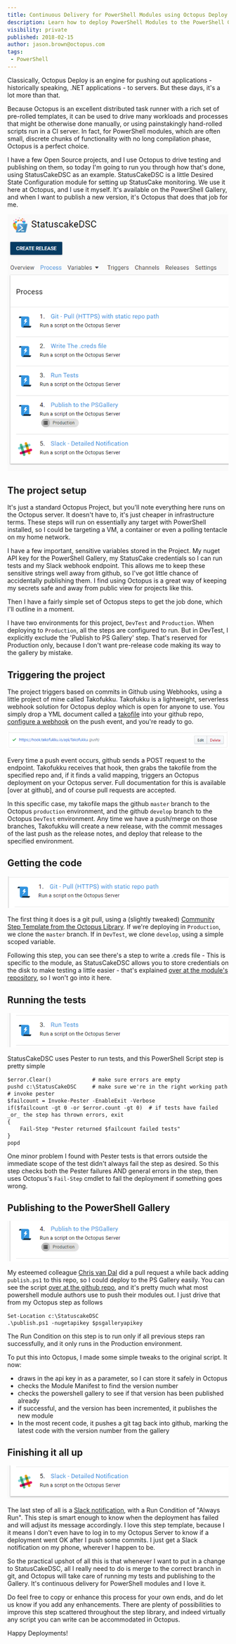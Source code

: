 ```yaml
---
title: Continuous Delivery for PowerShell Modules using Octopus Deploy and TakoFukku
description: Learn how to deploy PowerShell Modules to the PowerShell Gallery automatically using Octopus Deploy
visibility: private
published: 2018-02-15
author: jason.brown@octopus.com
tags:
 - PowerShell
---
```


Classically, Octopus Deploy is an engine for pushing out applications - historically speaking, .NET applications - to servers. But these days, it's a lot more than that. 

Because Octopus is an excellent distributed task runner with a rich set of pre-rolled templates, it can be used to drive many workloads and processes that might be otherwise done manually, or using painstakingly hand-rolled scripts run in a CI server. In fact, for PowerShell modules, which are often small, discrete chunks of functionality with no long compilation phase, Octopus is a perfect choice.

I have a few Open Source projects, and I use Octopus to drive testing and publishing on them, so today I'm going to run you through how that's done, using StatusCakeDSC as an example. StatusCakeDSC is a little Desired State Configuration module for setting up StatusCake monitoring. We use it here at Octopus, and I use it myself. It's available on the PowerShell Gallery, and when I want to publish a new version, it's Octopus that does that job for me.

![The StatuscakeDSC Deployment process](statuscakedsc-project-process.png)

## The project setup

It's just a standard Octopus Project, but you'll note everything here runs on the Octopus server. It doesn't have to, it's just cheaper in infrastructure terms. These steps will run on essentially any target with PowerShell installed, so I could be targeting a VM, a container or even a polling tentacle on my home network. 

I have a few important, sensitive variables stored in the Project. My nuget API key for the PowerShell Gallery, my StatusCake credentials so I can run tests and my Slack webhook endpoint. This allows me to keep these sensitive strings well away from github, so I've got little chance of accidentally publishing them. I find using Octopus is a great way of keeping my secrets safe and away from public view for projects like this.

Then I have a fairly simple set of Octopus steps to get the job done, which I'll outline in a moment.

I have two environments for this project, `DevTest` and `Production`. When deploying to `Production`, all the steps are configured to run. But in DevTest, I explicitly exclude the 'Publish to PS Gallery' step. That's reserved for Production only, because I don't want pre-release code making its way to the gallery by mistake.

## Triggering the project

The project triggers based on commits in Github using Webhooks, using a little project of mine called Takofukku. Takofukku is a lightweight, serverless webhook solution for Octopus deploy which is open for anyone to use. You simply drop a YML document called a [takofile](https://github.com/stopthatastronaut/takofukku/blob/master/takofiles.md) into your github repo, [configure a webhook](https://github.com/stopthatastronaut/takofukku#ok-so-how-do-i-hook-this-up) on the push event, and you're ready to go.

![The github webhook](github-hook.png)

Every time a push event occurs, github sends a POST request to the endpoint. Takofukku receives that hook, then grabs the takofile from the specified repo and, if it finds a valid mapping, triggers an Octopus deployment on your Octopus server. Full documentation for this is available [over at github], and of course pull requests are accepted.

In this specific case, my takofile maps the github `master` branch to the Octopus `production` environment, and the github `develop` branch to the Octopus `DevTest` environment. Any time we have a push/merge on those branches, Takofukku will create a new release, with the commit messages of the last push as the release notes, and deploy that release to the specified environment.

## Getting the code

![The Git Pull Step](git-pull.png)

The first thing it does is a git pull, using a (slightly tweaked) [Community Step Template from the Octopus Library](https://library.octopus.com/step-templates/5c08170d-e919-4afe-9da3-7616c797d42b/actiontemplate-git-pull-(https)). If we're deploying in `Production`, we clone the `master` branch. If in `DevTest`, we clone `develop`, using a simple scoped variable.

Following this step, you can see there's a step to write a .creds file - This is specific to the module, as StatusCakeDSC allows you to store credentials on the disk to make testing a little easier - that's explained [over at the module's repository](https://github.com/stopthatastronaut/StatusCakeDSC/blob/master/README.md#credentials), so I won't go into it here.

## Running the tests

![The Run Tests Step](runtests.png)

StatusCakeDSC uses Pester to run tests, and this PowerShell Script step is pretty simple

```
$error.Clear()             # make sure errors are empty
pushd c:\StatusCakeDSC     # make sure we're in the right working path
# invoke pester
$failcount = Invoke-Pester -EnableExit -Verbose
if($failcount -gt 0 -or $error.count -gt 0)  # if tests have failed _or_ the step has thrown errors, exit
{
    Fail-Step "Pester returned $failcount failed tests"
}
popd
```

One minor problem I found with Pester tests is that errors outside the immediate scope of the test didn't always fail the step as desired. So this step checks both the Pester failures AND general errors in the step, then uses Octopus's `Fail-Step` cmdlet to fail the deployment if something goes wrong.

## Publishing to the PowerShell Gallery

![The Publish Step](publish.png)

My esteemed colleague [Chris van Dal](https://octopus.com/blog/introducing-chris-van-dal) did a pull request a while back adding `publish.ps1` to this repo, so I could deploy to the PS Gallery easily. You can see the script [over at the github repo](https://github.com/stopthatastronaut/StatusCakeDSC/blob/master/publish.ps1), and it's pretty much what most powershell module authors use to push their modules out. I just drive that from my Octopus step as follows

```
Set-Location c:\StatuscakeDSC
.\publish.ps1 -nugetapikey $psgalleryapikey
```

The Run Condition on this step is to run only if all previous steps ran successfully, and it only runs in the Production environment. 

To put this into Octopus, I made some simple tweaks to the original script. It now:

- draws in the api key in as a parameter, so I can store it safely in Octopus
- checks the Module Manifest to find the version number
- checks the powershell gallery to see if that version has been published already
- if successful, and the version has been incremented, it publishes the new module
- In the most recent code, it pushes a git tag back into github, marking the latest code with the version number from the gallery

## Finishing it all up

![The Slack Notification Step](slack.png)

The last step of all is a [Slack notification](https://library.octopusdeploy.com/step-template/actiontemplate-slack-notify-deployment), with a Run Condition of "Always Run". This step is smart enough to know when the deployment has failed and will adjust its message accordingly. I love this step template, because I it means I don't even have to log in to my Octopus Server to know if a deployment went OK after I push some commits. I just get a Slack notification on my phone, wherever I happen to be.


So the practical upshot of all this is that whenever I want to put in a change to StatusCakeDSC, all I really need to do is merge to the correct branch in git, and Octopus will take care of running my tests and publishing to the Gallery. It's continuous delivery for PowerShell modules and I love it.

Do feel free to copy or enhance this process for your own ends, and do let us know if you add any enhancements. There are plenty of possibilities to improve this step scattered throughout the step library, and indeed virtually any script you can write can be accommodated in Octopus.

Happy Deployments!
